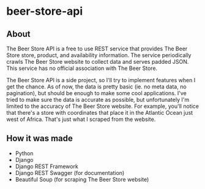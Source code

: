 beer-store-api
==============

## About ##
The Beer Store API is a free to use REST service that provides 
The Beer Store store, product, and availability information. The service 
periodically crawls The Beer Store website to collect data and serves padded JSON. 
This service has no official association with The Beer Store.

The Beer Store API is a side project, so I'll try to implement features when 
I get the chance. As of now, the data is pretty basic (ie. no meta data, no pagination), 
but should be enough to make some cool applications. I've tried to make sure the data is 
accurate as possible, but unfortunately I'm limited to the accuracy of The Beer Store website. 
For example, you'll notice that there's a store with coordinates that place it in the Atlantic Ocean 
just west of Africa. That's just what I scraped from the website.

## How it was made ##
- Python
- Django
- Django REST Framework
- Django REST Swagger (for documentation)
- Beautiful Soup (for scraping The Beer Store website)
